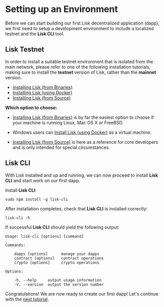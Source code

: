 # Setting up an Environment

Before we can start building our first Lisk decentralized application (dapp), we first need to setup a development environment to include a localized testnet and the **Lisk CLI** tool.

## Lisk Testnet

In order to install a suitable testnet environment that is isolated from the main network, please refer to one of the following installation tutorials, making sure to install the **testnet** version of Lisk, rather than the **mainnet** version.

* [Installing Lisk (from Binaries)](/documentation?i=lisk-docs/BinaryInstall)
* [Installing Lisk (using Docker)](/documentation?i=lisk-docs/DockerInstall)
* [Installing Lisk (from Source)](/documentation?i=lisk-docs/SourceInstall)

**Which option to choose:**

- [Installing Lisk (from Binaries)](/documentation?i=lisk-docs/BinaryInstall) is by far the easiest option to choose if your machine is running Linux, Mac OS X or FreeBSD.

- Windows users can [Install Lisk (using Docker)](/documentation?i=lisk-docs/DockerInstall) as a virtual machine.

- [Installing Lisk (from Source)](/documentation?i=lisk-docs/SourceInstall) is here as a reference for core developers and is only intended for special circumstances.

## Lisk CLI

With Lisk installed and up and running, we can now proceed to install **Lisk CLI** and start work on our first dapp.

Install **Lisk CLI**:

```text
sudo npm install -g lisk-cli
```

After installation completes, check that **Lisk CLI** is installed correctly:

```text
lisk-cli -h
```

If successful **Lisk CLI** should yield the following output:

```text
Usage: lisk-cli [options] [command]

Commands:

    dapps [options]      manage your dapps
    contract [options]   contract operations
    crypto [options]     crypto operations

Options:

    -h, --help     output usage information
    -V, --version  output the version number
```

Congratulations! We are now ready to create our first dapp! Let's continue with the [next tutorial](/documentation?i=lisk-dapps-docs/BasicDapp).
